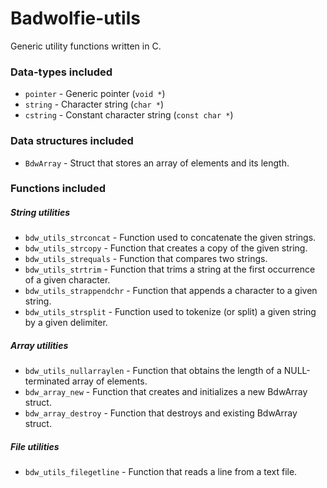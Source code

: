 # Badwolfie-utils
Generic utility functions written in C.

### Data-types included
* `pointer` - Generic pointer (`void *`)
* `string` - Character string (`char *`)
* `cstring` - Constant character string (`const char *`)

### Data structures included
* `BdwArray` - Struct that stores an array of elements and its length.

### Functions included
##### String utilities
* `bdw_utils_strconcat` - Function used to concatenate the given strings.
* `bdw_utils_strcopy` - Function that creates a copy of the given string.
* `bdw_utils_strequals` - Function that compares two strings.
* `bdw_utils_strtrim` - Function that trims a string at the first occurrence of a given character.
* `bdw_utils_strappendchr` - Function that appends a character to a given string.
* `bdw_utils_strsplit` - Function used to tokenize (or split) a given string by a given delimiter.

##### Array utilities
* `bdw_utils_nullarraylen` - Function that obtains the length of a NULL-terminated array of elements.
* `bdw_array_new` - Function that creates and initializes a new BdwArray struct.
* `bdw_array_destroy` - Function that destroys and existing BdwArray struct.

##### File utilities
* `bdw_utils_filegetline` - Function that reads a line from a text file.
